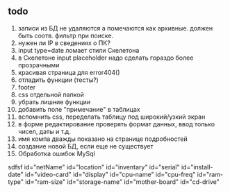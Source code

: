 ## todo

1. записи из БД не удаляются а помечаются как архивные. должен быть соотв. фильтр при поиске.
2. нужен ли IP в сведениях о ПК?
3. input type=date ломает стили Скелетона
4. в Скелетоне input placeholder надо сделать гораздо более прозрачными
5. красивая страница для error404()
6. отладить функции (тесты?)
7. footer
8. css отдельной папкой
9. убрать лишние функции
10. добавить поле "примечание" в таблицах
11. вспомнить css, переделать таблицу под широкий/узкий экран
12. в форме редактирование проверять формат данных, ввод только чисел, даты и т.д.
13. имя компа дважды показано на странице подробностей
14. создание новой БД, если еще не существует
15. Обработка ошибок MySql

sdfsf
id="netName"
id="location"
id="inventary"
id="serial"
id="install-date"
id="video-card"
id="display"
id="cpu-name"
id="cpu-freq"
id="ram-type"
id="ram-size"
id="storage-name"
id="mother-board"
id="cd-drive"